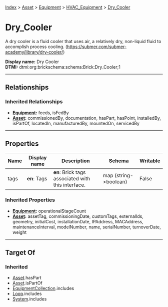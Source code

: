 [Index](../../../index.md) > [Asset](../../Asset.md) > [Equipment](../Equipment.md) > [HVAC_Equipment](HVAC_Equipment.md) > [Dry_Cooler](#)
# Dry_Cooler

A dry cooler is a fluid cooler that uses air, a relatively dry, non-liquid fluid to accomplish process cooling. (https://submer.com/submer-academy/library/dry-cooler/)


**Display name:** Dry Cooler<br />
**DTMI:** dtmi:org:brickschema:schema:Brick:Dry_Cooler;1

---

## Relationships

### Inherited Relationships
* **[Equipment](../Equipment.md):** feeds, isFedBy
* **[Asset](../../Asset.md):** commissionedBy, documentation, hasPart, hasPoint, installedBy, isPartOf, locatedIn, manufacturedBy, mountedOn, servicedBy

---

## Properties

|Name|Display name|Description|Schema|Writable|
|-|-|-|-|-|
|tags|**en**: Tags|**en**: Brick tags associated with this interface.|map (string->boolean)|False|
### Inherited Properties
* **[Equipment](../Equipment.md):** operationalStageCount
* **[Asset](../../Asset.md):** assetTag, commissioningDate, customTags, externalIds, geometry, initialCost, installationDate, IPAddress, MACAddress, maintenanceInterval, modelNumber, name, serialNumber, turnoverDate, weight

---

## Target Of
### Inherited
* [Asset](../../Asset.md).hasPart
* [Asset](../../Asset.md).isPartOf
* [EquipmentCollection](../../../Collection/EquipmentCollection.md).includes
* [Loop](../../../Collection/Loop/Loop.md).includes
* [System](../../../Collection/System/System.md).includes

